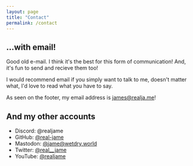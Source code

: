 ```yaml
---
layout: page
title: "Contact"
permalink: /contact
---
```


## ...with email!

Good old e-mail. I think it's the best for this form of communication! And, it's fun to send and recieve them too!

I would recommend email if you simply want to talk to me, doesn't matter what, I'd love to read what you have to say.

As seen on the footer, my email address is [james@realja.me](james@realja.me)!

## And my other accounts

- Discord: @realjame
- GitHub: [@real-jame](https://github.com/real-jame)
- Mastodon: [@jame@wetdry.world](https://wetdry.world/@jame)
- Twitter: [@real\_\_jame](https://twitter.com/real__jame)
- YouTube: [@realjame](https://www.youtube.com/@realjame)
